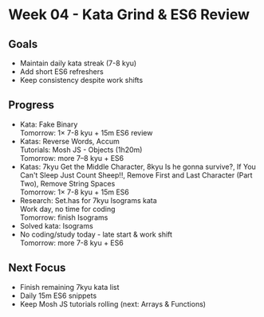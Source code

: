 # Week 04 - Kata Grind & ES6 Review

## Goals
- Maintain daily kata streak (7-8 kyu)
- Add short ES6 refreshers
- Keep consistency despite work shifts

## Progress
- Kata: Fake Binary  
  Tomorrow: 1× 7-8 kyu + 15m ES6 review
- Katas: Reverse Words, Accum  
  Tutorials: Mosh JS - Objects (1h20m)  
  Tomorrow: more 7–8 kyu + ES6
- Katas: 7kyu Get the Middle Character, 8kyu Is he gonna survive?, If You Can't Sleep Just Count Sheep!!, Remove First and Last Character (Part Two), Remove String Spaces  
  Tomorrow: 1× 7-8 kyu + 15m ES6
- Research: Set.has for 7kyu Isograms kata  
  Work day, no time for coding  
  Tomorrow: finish Isograms
- Solved kata: Isograms
- No coding/study today - late start & work shift  
  Tomorrow: more 7-8 kyu + ES6

## Next Focus
- Finish remaining 7kyu kata list
- Daily 15m ES6 snippets
- Keep Mosh JS tutorials rolling (next: Arrays & Functions)
